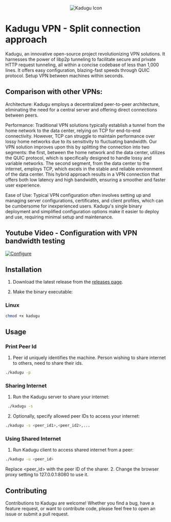 <p align="center">
  <img src="https://github.com/dvasanth/kadugu/blob/main/res/kadugu.png" alt="Kadugu Icon">
</p>

# Kadugu VPN - Split connection approach

Kadugu, an innovative open-source project revolutionizing VPN solutions. It harnesses the power of libp2p tunneling to facilitate secure and private HTTP request tunneling, all within a concise codebase of less than 1,000 lines. It offers easy configuration, blazing-fast speeds through QUIC protocol. Setup VPN between machines within seconds. 

## Comparison with other VPNs:
Architecture: Kadugu employs a decentralized peer-to-peer architecture, eliminating the need for a central server and offering direct connections between peers.

Performance: Traditional VPN solutions typically establish a tunnel from the home network to the data center, relying on TCP for end-to-end connectivity. However, TCP can struggle to maintain performance over lossy home networks due to its sensitivity to fluctuating bandwidth. Our VPN solution improves upon this by splitting the connection into two segments: the first, between the home network and the data center, utilizes the QUIC protocol, which is specifically designed to handle lossy and variable networks. The second segment, from the data center to the internet, employs TCP, which excels in the stable and reliable environment of the data center. This hybrid approach results in a VPN connection that offers both low latency and high bandwidth, ensuring a smoother and faster user experience.

Ease of Use: Typical VPN configuration often involves setting up and managing server configurations, certificates, and client profiles, which can be cumbersome for inexperienced users. Kadugu's single binary deployment and simplified configuration options make it easier to deploy and use, requiring minimal setup and maintenance.

## Youtube Video - Configuration with VPN bandwidth testing 

[![Configure](https://img.youtube.com/vi/k2IBeYTIpz4/0.jpg)](https://www.youtube.com/watch?v=k2IBeYTIpz4)


## Installation

1. Download the latest release from the [releases page](https://github.com/Kadugu/Kadugu/releases).

2. Make the binary executable:
### Linux
```bash
chmod +x kadugu
```

## Usage
### Print Peer Id
1. Peer id uniquely identifies the machine. Person wishing to share internet to others, need to share their ids.
```bash
./kadugu -p
```
### Sharing Internet
1. Run the Kadugu server to share your internet:
```bash
 ./kadugu -s
```
2. Optionally, specify allowed peer IDs to access your internet:
```bash
./kadugu -s <peer_id1>,<peer_id2>,...
```

### Using Shared Internet
1. Run Kadugu client to access shared internet from a peer:
```bash
./kadugu -u <peer_id>
```
Replace <peer_id> with the peer ID of the sharer.
2. Change the browser proxy setting to 127.0.0.1:8080 to use it.

## Contributing
Contributions to Kadugu are welcome! Whether you find a bug, have a feature request, or want to contribute code, please feel free to open an issue or submit a pull request.
